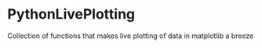# PythonLivePlotting
Collection of functions that makes live plotting of data in matplotlib a breeze
